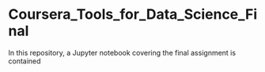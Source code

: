 # Coursera_Tools_for_Data_Science_Final
In this repository, a Jupyter notebook covering the final assignment is contained 
